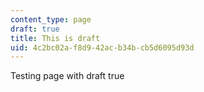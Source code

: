 ```yaml
---
content_type: page
draft: true
title: This is draft
uid: 4c2bc02a-f8d9-42ac-b34b-cb5d6095d93d
---
```

Testing page with draft true